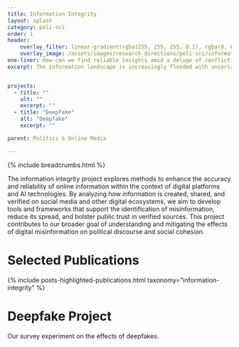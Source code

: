 ```yaml
---
title: Information Integrity
layout: splash
category: poli-sci
order: 1
header:
    overlay_filter: linear-gradient(rgba(255, 255, 255, 0.1), rgba(0, 0, 0, 0.5))
    overlay_image: /assets/images/research_directions/poli-sci/information-integrity.webp
one-liner: How can we find reliable insights amid a deluge of conflicting information?
excerpt: The information landscape is increasingly flooded with uncertain and conflicting information. We aim to create understanding and tools that will empower all of us in navigating this landscape and finding the trustworthy insights every person wants.


projects:
  - title: ""
    alt: ""
    excerpt: ""
  - title: "Deepfake"
    alt: "Deepfake"
    excerpt: ""

parent: Politics & Online Media

---
```


{% include breadcrumbs.html %}

The information integrity project explores methods to enhance the accuracy and reliability of online information within the context of digital platforms and AI technologies. By analyzing how information is created, shared, and verified on social media and other digital ecosystems, we aim to develop tools and frameworks that support the identification of misinformation, reduce its spread, and bolster public trust in verified sources. This project contributes to our broader goal of understanding and mitigating the effects of digital misinformation on political discourse and social cohesion.

# Selected Publications
{% include posts-highlighted-publications.html taxonomy="information-integrity" %}

# Deepfake Project
Our survey experiment on the effects of deepfakes.


<!-- # Funding -->